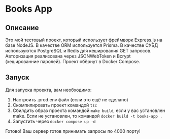 # Books App
## Описание

Это мой тестовый проект, который использует фреймворк Express.js на базе NodeJS. В качестве ORM используется Prisma. В качестве СУБД используются PostgreSQL и Redis для кеширования GET запросов. Авторизация реализована через JSONWebToken и Bcrypt (хешированние паролей). Проект обёрнут в Docker Compose. 
## Запуск

Для запуска проекта, вам необходимо:

1. Настроить .prod.env файл (если это ещё не сделано)
2. Скомпилировать проект командой `tsc`
3. Сбилдить образ проекта командой `make build`, если у вас установлен make. Если не установлен, то командой `docker build -t books-app .`
4. Запустить через `docker compose up -d`

Готово! Ваш сервер готов принимать запросы по 4000 порту!
